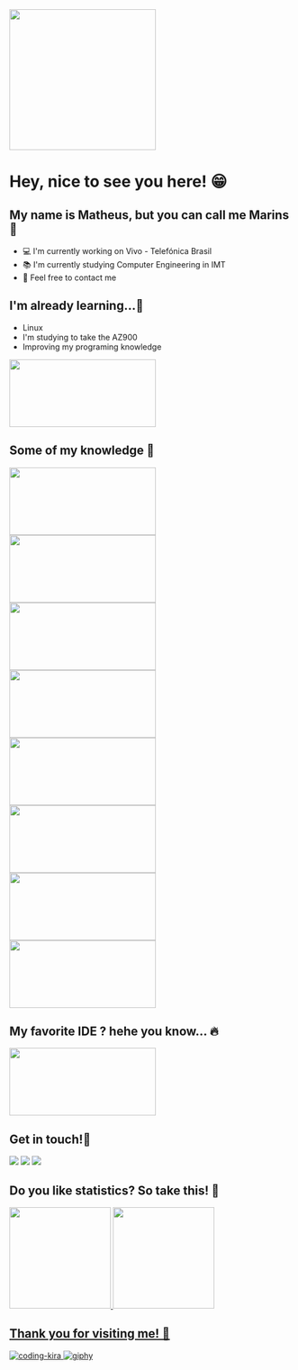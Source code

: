 <img src="https://i.chzbgr.com/full/9590254592/h9393DC29/person-why-isnt-working-getting-crazy-why-isnt-working-ilove-coding" height="250" width="260"/>
  
# Hey, nice to see you here! 😁
## My name is Matheus, but you can call me Marins 🤗

- 💻 I'm currently working on Vivo - Telefónica Brasil 
- 📚 I'm currently studying Computer Engineering in IMT 
- 📲 Feel free to contact me 

## I'm already learning...🐧
- Linux 
- I'm studying to take the AZ900
- Improving my programing knowledge
<img src="https://cdn.jsdelivr.net/gh/devicons/devicon/icons/linux/linux-original.svg" height="120" width="260" />

## Some of my knowledge 📝
<img src="https://cdn.jsdelivr.net/gh/devicons/devicon/icons/python/python-original.svg" height="120" width="260" /> <img src="https://cdn.jsdelivr.net/gh/devicons/devicon/icons/raspberrypi/raspberrypi-original.svg" height="120" width="260" /> <img src="https://cdn.jsdelivr.net/gh/devicons/devicon/icons/mysql/mysql-original-wordmark.svg" height="120" width="260" />
<img src="https://cdn.jsdelivr.net/gh/devicons/devicon/icons/java/java-original-wordmark.svg" height="120" width="260" /> <img src="https://cdn.jsdelivr.net/gh/devicons/devicon/icons/javascript/javascript-original.svg" height="120" width="260" /> <img src="https://cdn.jsdelivr.net/gh/devicons/devicon/icons/react/react-original-wordmark.svg" height="120" width="260" /> <img src="https://cdn.jsdelivr.net/gh/devicons/devicon/icons/html5/html5-original-wordmark.svg" height="120" width="260" />
<img src="https://cdn.jsdelivr.net/gh/devicons/devicon/icons/nodejs/nodejs-original.svg" height="120" width="260" />
 
 ## My favorite IDE ? hehe you know... 🔥
 
 <img src="https://cdn.jsdelivr.net/gh/devicons/devicon/icons/vscode/vscode-original.svg" height="120" width="260" />
          
 
 
 ## Get in touch!📲

<div>
<a href="https://instagram.com/marins_1401" target="_blank"><img src="https://img.shields.io/badge/-Instagram-%23E4405F?style=for-the-badge&logo=instagram&logoColor=white" target="_blank"></a>
<a href = "mailto:matheus.bernardello@live.com"><img src="https://img.shields.io/badge/Outlook-0096c7?style=for-the-badge&logo=outlook&logoColor=white" target="_blank"></a>
<a href="https://www.linkedin.com/in/matheus-marins-bernardello-89b9491ab" target="_blank"><img src="https://img.shields.io/badge/-LinkedIn-%230077B5?style=for-the-badge&logo=linkedin&logoColor=white" target="_blank"></a>   
</div>
 
 ## Do you like statistics? So take this! 📃
 
<div>
<a href="https://github.com/Marins14">
<img height="180em" src="https://github-readme-stats.vercel.app/api/top-langs/?username=Marins14&layout=compact&langs_count=7&theme=dracula"/>
<img height="180em" src="https://github-readme-stats.vercel.app/api?username=Marins14&show_icons=true&theme=dracula&include_all_commits=true&count_private=true"/>
</div>

## Thank you for visiting me! 👋
 

![coding-kira](https://github.com/Marins14/Marins14/assets/100360588/7d214094-05fa-4d0d-bd1b-5491ff0a84e1) ![giphy](https://github.com/Marins14/Marins14/assets/100360588/dddd7c69-f17c-4f76-9b0d-28ef2caba967)


          
          
           
          
          

<!--
**Marins14/Marins14** is a ✨ _special_ ✨ repository because its `README.md` (this file) appears on your GitHub profile.

Here are some ideas to get you started:

- 🔭 I’m currently working on ...
- 🌱 I’m currently learning ...
- 👯 I’m looking to collaborate on ...
- 🤔 I’m looking for help with ...
- 💬 Ask me about ...
- 📫 How to reach me: ...
- 😄 Pronouns: ...
- ⚡ Fun fact: ...
-->


